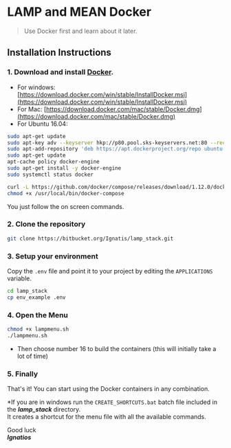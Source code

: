 # LAMP and MEAN Docker

>Use Docker first and learn about it later.

## Installation Instructions

### 1. Download and install [Docker](https://www.docker.com).

- For windows: [https://download.docker.com/win/stable/InstallDocker.msi](https://download.docker.com/win/stable/InstallDocker.msi)
- For Mac: [https://download.docker.com/mac/stable/Docker.dmg](https://download.docker.com/mac/stable/Docker.dmg)
- For Ubuntu 16.04: 
```bash
sudo apt-get update
sudo apt-key adv --keyserver hkp://p80.pool.sks-keyservers.net:80 --recv-keys 58118E89F3A912897C070ADBF76221572C52609D
sudo apt-add-repository 'deb https://apt.dockerproject.org/repo ubuntu-xenial main'
sudo apt-get update
apt-cache policy docker-engine
sudo apt-get install -y docker-engine
sudo systemctl status docker

curl -L https://github.com/docker/compose/releases/download/1.12.0/docker-compose-`uname -s`-`uname -m` > /usr/local/bin/docker-compose
chmod +x /usr/local/bin/docker-compose
```

You just follow the on screen commands.

### 2. Clone the repository

```bash
git clone https://bitbucket.org/Ignatis/lamp_stack.git
```

### 3. Setup your environment
Copy the `.env` file and point it to your project 
by editing the `APPLICATIONS` variable.
 
```bash
cd lamp_stack
cp env_example .env
```

### 4. Open the Menu

```bash
chmod +x lampmenu.sh
./lampmenu.sh
``` 

- Then choose number 16 to build the containers (this will initially take a lot of time)

### 5. Finally

That's it! You can start using the Docker containers in any combination.  

*If you are in windows run the `CREATE_SHORTCUTS.bat` batch file included in the ***lamp_stack*** directory.  
It creates a shortcut for the menu file with all the available commands.  

Good luck   
***Ignatios***